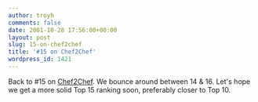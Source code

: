 ```yaml
---
author: troyh
comments: false
date: 2001-10-28 17:56:00+00:00
layout: post
slug: 15-on-chef2chef
title: '#15 on Chef2Chef'
wordpress_id: 1421
---
```


Back to #15 on [Chef2Chef](http://www.chef2chef.net/rank/inter.shtml). We bounce around between 14 & 16. Let's hope we get a more solid Top 15 ranking soon, preferably closer to Top 10.
